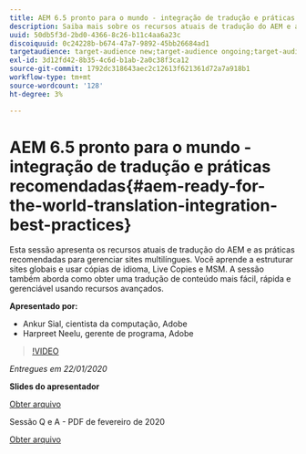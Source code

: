```yaml
---
title: AEM 6.5 pronto para o mundo - integração de tradução e práticas recomendadas
description: Saiba mais sobre os recursos atuais de tradução do AEM e as práticas recomendadas para gerenciar sites multilíngues. Saiba como estruturar sites globais, usar cópias de idioma, Live Copies e MSM. Obtenha uma tradução de conteúdo mais fácil, rápida e gerenciável usando recursos avançados.
uuid: 50db5f3d-2bd0-4366-8c26-b11c4aa6a23c
discoiquuid: 0c24228b-b674-47a7-9892-45bb26684ad1
targetaudience: target-audience new;target-audience ongoing;target-audience upgrader
exl-id: 3d12fd42-8b35-4c6d-b1ab-2a0c38f3ca12
source-git-commit: 1792dc318643aec2c12613f621361d72a7a918b1
workflow-type: tm+mt
source-wordcount: '128'
ht-degree: 3%

---
```


# AEM 6.5 pronto para o mundo - integração de tradução e práticas recomendadas{#aem-ready-for-the-world-translation-integration-best-practices}

Esta sessão apresenta os recursos atuais de tradução do AEM e as práticas recomendadas para gerenciar sites multilíngues. Você aprende a estruturar sites globais e usar cópias de idioma, Live Copies e MSM. A sessão também aborda como obter uma tradução de conteúdo mais fácil, rápida e gerenciável usando recursos avançados.

**Apresentado por:**

* Ankur Sial, cientista da computação, Adobe
* Harpreet Neelu, gerente de programa, Adobe

>[!VIDEO](https://video.tv.adobe.com/v/31153?quality=9)

*Entregues em 22/01/2020*

**Slides do apresentador**

[Obter arquivo](assets/gems-2020-translations.pdf)

Sessão Q e A - PDF de fevereiro de 2020

[Obter arquivo](assets/aem-gems-translationqnafeb2020.pdf)
